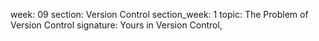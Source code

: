 week: 09
section: Version Control
section_week: 1
topic: The Problem of Version Control
signature: Yours in Version Control,
